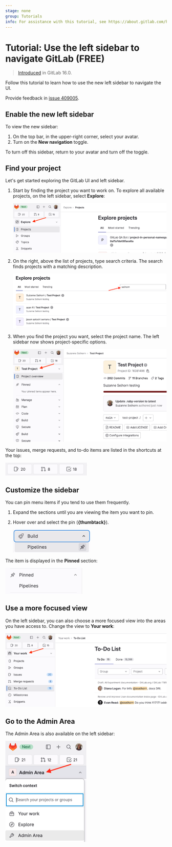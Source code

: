 ```yaml
---
stage: none
group: Tutorials
info: For assistance with this tutorial, see https://about.gitlab.com/handbook/product/ux/technical-writing/#assignments-to-other-projects-and-subjects.
---
```


# Tutorial: Use the left sidebar to navigate GitLab **(FREE)**

> [Introduced](https://gitlab.com/groups/gitlab-org/-/epics/9044) in GitLab 16.0.

Follow this tutorial to learn how to use the new left sidebar to navigate the UI.

Provide feedback in
[issue 409005](https://gitlab.com/gitlab-org/gitlab/-/issues/409005).

## Enable the new left sidebar

To view the new sidebar:

1. On the top bar, in the upper-right corner, select your avatar.
1. Turn on the **New navigation** toggle.

To turn off this sidebar, return to your avatar and turn off the toggle.

## Find your project

Let's get started exploring the GitLab UI and left sidebar.

1. Start by finding the project you want to work on.
   To explore all available projects, on the left sidebar, select **Explore**:

   ![Explore](img/explore_v16_0.png)

1. On the right, above the list of projects, type search criteria.
   The search finds projects with a matching description.

   ![Search projects](img/search_projects_v16_0.png)

1. When you find the project you want, select the project name.
   The left sidebar now shows project-specific options.

   ![Project-specific options](img/project_selected_v16_0.png)

Your issues, merge requests, and to-do items are listed in the shortcuts
at the top:

![shortcuts](img/shortcuts_v16_0.png)

## Customize the sidebar

You can pin menu items if you tend to use them frequently.

1. Expand the sections until you are viewing the item you want to pin.
1. Hover over and select the pin (**{thumbtack}**).

   ![pin](img/pin_v16_0.png)

The item is displayed in the **Pinned** section:

![pinned item](img/pinned_v16_0.png)

## Use a more focused view

On the left sidebar, you can also choose a more focused view into the areas you have access to.
Change the view to **Your work**:

![Your work](img/your_work_v16_0.png)

## Go to the Admin Area

The Admin Area is also available on the left sidebar:

![Admin Area](img/admin_area_v16_0.png)
